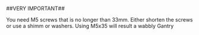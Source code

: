 ##VERY IMPORTANT##

You need M5 screws that is no longer than 33mm. Either shorten the screws or use a shimm or washers.
Using M5x35 will result a wabbly Gantry

